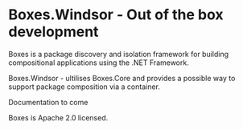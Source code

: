 Boxes.Windsor - Out of the box development
=======

Boxes is a package discovery and isolation framework for building compositional applications using the .NET Framework.

Boxes.Windsor - ultilises Boxes.Core and provides a possible way to support package composition via a container.

Documentation to come

Boxes is Apache 2.0 licensed.